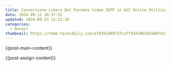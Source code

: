 ```yaml
---
title: Conversione Libera Del Formato Video 3GPP in AVI Online Utilizzando Zamzar – Servizio Gratuito E Facile Da Usare!
date: 2024-09-12 10:37:52
updated: 2024-09-13 12:12:20
categories:
  - movavi
thumbnail: https://thmb.techidaily.com/ef0391400737caff934206593a807d314ef3298f397300aa8b766972af1af321.jpg
---
```


{{post-main-content}}

<ins class="adsbygoogle"
     style="display:block"
     data-ad-format="autorelaxed"
     data-ad-client="ca-pub-7571918770474297"
     data-ad-slot="1223367746"></ins>

{{post-assign-content}}

<ins class="adsbygoogle"
     style="display:block"
     data-ad-client="ca-pub-7571918770474297"
     data-ad-slot="8358498916"
     data-ad-format="auto"
     data-full-width-responsive="true"></ins>

